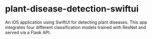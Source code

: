 # plant-disease-detection-swiftui
 An iOS application using SwiftUI for detecting plant diseases. This app integrates four different classification models trained with ResNet and served via a Flask API.
